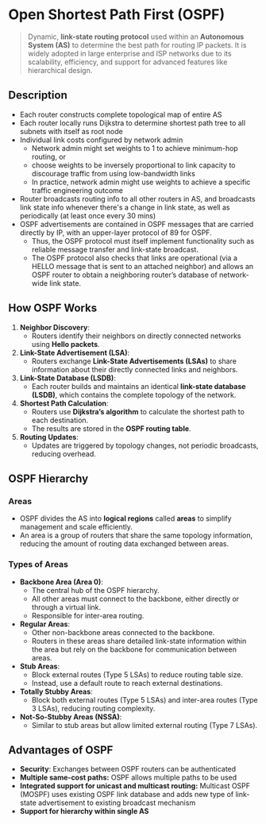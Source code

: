 # Open Shortest Path First (OSPF)
> Dynamic, **link-state routing protocol** used within an **Autonomous System (AS)** to determine the best path for routing IP packets. It is widely adopted in large enterprise and ISP networks due to its scalability, efficiency, and support for advanced features like hierarchical design.

## Description 
- Each router constructs complete topological map of entire AS
- Each router locally runs Dijkstra to determine shortest path tree to all subnets with itself as root node
- Individual link costs configured by network admin
	- Network admin might set weights to 1 to achieve minimum-hop routing, or 
	- choose weights to be inversely proportional to link capacity to discourage traffic from using low-bandwidth links
	- In practice, network admin might use weights to achieve a specific traffic engineering outcome
- Router broadcasts routing info to all other routers in AS, and broadcasts link state info whenever there's a change in link state, as well as periodically (at least once every 30 mins)
- OSPF advertisements are contained in OSPF messages that are carried directly by IP, with an upper-layer protocol of 89 for OSPF. 
	- Thus, the OSPF protocol must itself implement functionality such as reliable message transfer and link-state broadcast. 
	- The OSPF protocol also checks that links are operational (via a HELLO message that is sent to an attached neighbor) and allows an OSPF router to obtain a neighboring router’s database of network-wide link state.

## How OSPF Works
1. **Neighbor Discovery**:
    - Routers identify their neighbors on directly connected networks using **Hello packets**.
2. **Link-State Advertisement (LSA)**:
    - Routers exchange **Link-State Advertisements (LSAs)** to share information about their directly connected links and neighbors.
3. **Link-State Database (LSDB)**:
    - Each router builds and maintains an identical **link-state database (LSDB)**, which contains the complete topology of the network.
4. **Shortest Path Calculation**:
    - Routers use **Dijkstra’s algorithm** to calculate the shortest path to each destination.
    - The results are stored in the **OSPF routing table**.
5. **Routing Updates**:
    - Updates are triggered by topology changes, not periodic broadcasts, reducing overhead.

## OSPF Hierarchy
### Areas
- OSPF divides the AS into **logical regions** called **areas** to simplify management and scale efficiently.
- An area is a group of routers that share the same topology information, reducing the amount of routing data exchanged between areas.

### Types of Areas
- **Backbone Area (Area 0)**:
    - The central hub of the OSPF hierarchy.
    - All other areas must connect to the backbone, either directly or through a virtual link.
    - Responsible for inter-area routing.
- **Regular Areas**:
    - Other non-backbone areas connected to the backbone.
    - Routers in these areas share detailed link-state information within the area but rely on the backbone for communication between areas.
- **Stub Areas**:
    - Block external routes (Type 5 LSAs) to reduce routing table size.
    - Instead, use a default route to reach external destinations.
- **Totally Stubby Areas**:
    - Block both external routes (Type 5 LSAs) and inter-area routes (Type 3 LSAs), reducing routing complexity.
- **Not-So-Stubby Areas (NSSA)**:
    - Similar to stub areas but allow limited external routing (Type 7 LSAs).
## Advantages of OSPF
- **Security**: Exchanges between OSPF routers can be authenticated
- **Multiple same-cost paths:** OSPF allows multiple paths to be used
- **Integrated support for unicast and multicast routing:** Multicast OSPF (MOSPF) uses existing OSPF link database and adds new type of link-state advertisement to existing broadcast mechanism
- **Support for hierarchy within single AS**

